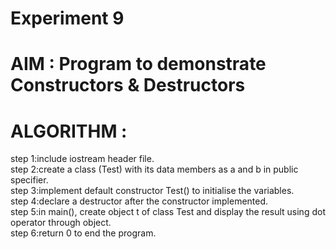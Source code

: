 #             Experiment 9
# AIM : Program to demonstrate Constructors & Destructors
# ALGORITHM :
step 1:include  iostream header file.  
step 2:create a class (Test) with its data members as a and b in public specifier.  
step 3:implement default constructor Test() to initialise the variables.  
step 4:declare a destructor after the constructor implemented.  
step 5:in main(), create object t of class Test and display the result using dot operator through object.  
step 6:return 0 to end the program.  
